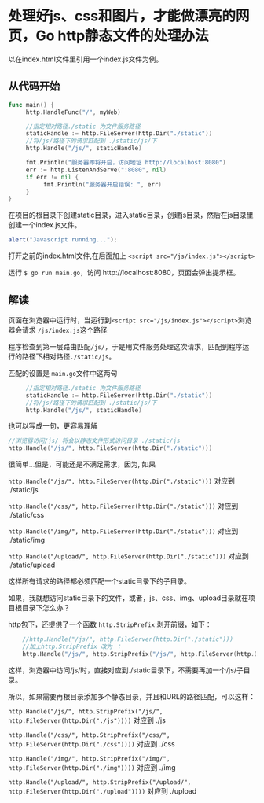 # 处理好js、css和图片，才能做漂亮的网页，Go http静态文件的处理办法

以在index.html文件里引用一个index.js文件为例。

## 从代码开始

```go
func main() {
     http.HandleFunc("/", myWeb)

     //指定相对路径./static 为文件服务路径
     staticHandle := http.FileServer(http.Dir("./static"))
     //将/js/路径下的请求匹配到 ./static/js/下
     http.Handle("/js/", staticHandle)

     fmt.Println("服务器即将开启，访问地址 http://localhost:8080")
     err := http.ListenAndServe(":8080", nil)
     if err != nil {
          fmt.Println("服务器开启错误: ", err)
     }
}
```

在项目的根目录下创建static目录，进入static目录，创建js目录，然后在js目录里创建一个index.js文件。

```javascript
alert("Javascript running...");
```

打开之前的index.html文件,在</body>后面加上 `<script src="/js/index.js"></script>`

运行 `$ go run main.go`，访问 http://localhost:8080，页面会弹出提示框。

## 解读

页面在浏览器中运行时，当运行到`<script src="/js/index.js"></script>`浏览器会请求 `/js/index.js`这个路径

程序检查到第一层路由匹配`/js/`，于是用文件服务处理这次请求，匹配到程序运行的路径下相对路径`./static/js`。

匹配的设置是 `main.go`文件中这两句

```go
     //指定相对路径./static 为文件服务路径
     staticHandle := http.FileServer(http.Dir("./static"))
     //将/js/路径下的请求匹配到 ./static/js/下
     http.Handle("/js/", staticHandle)
```

也可以写成一句，更容易理解

```go
//浏览器访问/js/ 将会以静态文件形式访问目录 ./static/js
http.Handle("/js/", http.FileServer(http.Dir("./static")))
```

很简单...但是，可能还是不满足需求，因为, 如果

`http.Handle("/js/", http.FileServer(http.Dir("./static")))` 对应到 ./static/js

`http.Handle("/css/", http.FileServer(http.Dir("./static")))` 对应到 ./static/css

`http.Handle("/img/", http.FileServer(http.Dir("./static")))` 对应到 ./static/img

`http.Handle("/upload/", http.FileServer(http.Dir("./static")))` 对应到 ./static/upload

这样所有请求的路径都必须匹配一个static目录下的子目录。

如果，我就想访问static目录下的文件，或者，js、css、img、upload目录就在项目根目录下怎么办？

http包下，还提供了一个函数 `http.StripPrefix` 剥开前缀，如下：

```go
    //http.Handle("/js/", http.FileServer(http.Dir("./static")))
    //加上http.StripPrefix 改为 ：
    http.Handle("/js/", http.StripPrefix("/js/", http.FileServer(http.Dir("./static"))))
```

这样，浏览器中访问/js/时，直接对应到./static目录下，不需要再加一个/js/子目录。

所以，如果需要再根目录添加多个静态目录，并且和URL的路径匹配，可以这样：

`http.Handle("/js/", http.StripPrefix("/js/", http.FileServer(http.Dir("./js"))))` 对应到 ./js

`http.Handle("/css/", http.StripPrefix("/css/", http.FileServer(http.Dir("./css"))))` 对应到 ./css

`http.Handle("/img/", http.StripPrefix("/img/", http.FileServer(http.Dir("./img"))))` 对应到 ./img

`http.Handle("/upload/", http.StripPrefix("/upload/", http.FileServer(http.Dir("./upload"))))` 对应到 ./upload


